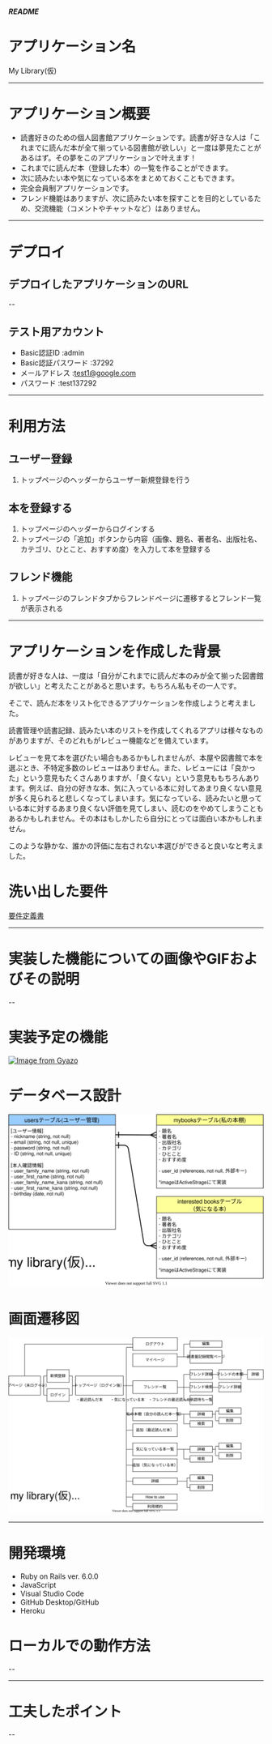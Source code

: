 ##### README
# アプリケーション名
My Library(仮)

---
# アプリケーション概要
- 読書好きのための個人図書館アプリケーションです。読書が好きな人は「これまでに読んだ本が全て揃っている図書館が欲しい」と一度は夢見たことがあるはず。その夢をこのアプリケーションで叶えます！
- これまでに読んだ本（登録した本）の一覧を作ることができます。
- 次に読みたい本や気になっている本をまとめておくこともできます。
- 完全会員制アプリケーションです。
- フレンド機能はありますが、次に読みたい本を探すことを目的としているため、交流機能（コメントやチャットなど）はありません。  
---
# デプロイ
## デプロイしたアプリケーションのURL
--
## テスト用アカウント
- Basic認証ID :admin
- Basic認証パスワード :37292
- メールアドレス :test1@google.com
- パスワード :test137292  
---
# 利用方法
## ユーザー登録
1. トップページのヘッダーからユーザー新規登録を行う
## 本を登録する
1. トップページのヘッダーからログインする
1. トップページの「追加」ボタンから内容（画像、題名、著者名、出版社名、カテゴリ、ひとこと、おすすめ度）を入力して本を登録する
## フレンド機能
1. トップページのフレンドタブからフレンドページに遷移するとフレンド一覧が表示される
---
# アプリケーションを作成した背景
読書が好きな人は、一度は「自分がこれまでに読んだ本のみが全て揃った図書館が欲しい」と考えたことがあると思います。もちろん私もその一人です。

そこで、読んだ本をリスト化できるアプリケーションを作成しようと考えました。

読書管理や読書記録、読みたい本のリストを作成してくれるアプリは様々なものがありますが、そのどれもがレビュー機能などを備えています。

レビューを見て本を選びたい場合もあるかもしれませんが、本屋や図書館で本を選ぶとき、不特定多数のレビューはありません。また、レビューには「良かった」という意見もたくさんありますが、「良くない」という意見ももちろんあります。例えば、自分の好きな本、気に入っている本に対してあまり良くない意見が多く見られると悲しくなってしまいます。気になっている、読みたいと思っている本に対するあまり良くない評価を見てしまい、読むのをやめてしまうこともあるかもしれません。その本はもしかしたら自分にとっては面白い本かもしれません。

このような静かな、誰かの評価に左右されない本選びができると良いなと考えました。

# 洗い出した要件
[要件定義書](https://docs.google.com/spreadsheets/d/1g7V6knLUzvTQE9fhoLTtV7SrTTOvjKVG1kGsh7Ea6iQ/edit?usp=sharing)

---
# 実装した機能についての画像やGIFおよびその説明
--

# 実装予定の機能
[![Image from Gyazo](https://i.gyazo.com/8b977172fde19101f26348489dba0f44.png)](https://gyazo.com/8b977172fde19101f26348489dba0f44)
# データベース設計
![ER図](database-ER.drawio.svg)
# 画面遷移図
![画面遷移図](screen.drawio.svg)

---
# 開発環境
- Ruby on Rails ver. 6.0.0
- JavaScript
- Visual Studio Code
- GitHub Desktop/GitHub
- Heroku
# ローカルでの動作方法
--

---
# 工夫したポイント
--